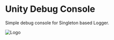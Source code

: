 
# Unity Debug Console

Simple debug console for Singleton based Logger.


![Logo](https://i.imgur.com/KwP4Hpb.png)

